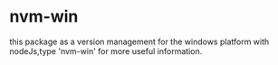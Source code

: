 # nvm-win
this package as a version management  for the windows platform with nodeJs,type 'nvm-win' for more useful information.
